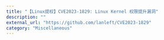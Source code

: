 ```yaml
---
title: "【Linux提权】CVE2023-1829: Linux Kernel 权限提升漏洞"
description: ""
external_url: "https://github.com/lanleft/CVE2023-1829"
category: "Miscellaneous"
---
```

